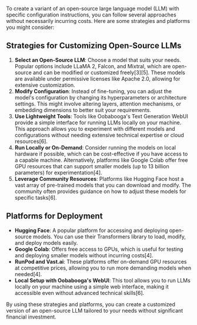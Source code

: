 To create a variant of an open-source large language model (LLM) with specific configuration instructions, you can follow several approaches without necessarily incurring costs. Here are some strategies and platforms you might consider:

## Strategies for Customizing Open-Source LLMs

1. **Select an Open-Source LLM**: Choose a model that suits your needs. Popular options include LLaMA 2, Falcon, and Mixtral, which are open-source and can be modified or customized freely\[3]\[5]. These models are available under permissive licenses like Apache 2.0, allowing for extensive customization.
2. **Modify Configuration**: Instead of fine-tuning, you can adjust the model's configuration by changing its hyperparameters or architecture settings. This might involve altering layers, attention mechanisms, or embedding dimensions to better suit your requirements.
3. **Use Lightweight Tools**: Tools like Oobabooga's Text Generation WebUI provide a simple interface for running LLMs locally on your machine. This approach allows you to experiment with different models and configurations without needing extensive technical expertise or cloud resources\[6].
4. **Run Locally or On-Demand**: Consider running the models on local hardware if possible, which can be cost-effective if you have access to a capable machine. Alternatively, platforms like Google Colab offer free GPU resources that can support smaller models (up to 13 billion parameters) for experimentation\[4].
5. **Leverage Community Resources**: Platforms like Hugging Face host a vast array of pre-trained models that you can download and modify. The community often provides guidance on how to adjust these models for specific tasks\[6].

## Platforms for Deployment

- &#x20;**Hugging Face**: A popular platform for accessing and deploying open-source models. You can use their Transformers library to load, modify, and deploy models easily.
- **Google Colab**: Offers free access to GPUs, which is useful for testing and deploying smaller models without incurring costs\[4].
- **RunPod and Vast.ai**: These platforms offer on-demand GPU resources at competitive prices, allowing you to run more demanding models when needed\[4].
- **Local Setup with Oobabooga's WebUI**: This tool allows you to run LLMs locally on your machine using a simple web interface, making it accessible even without advanced technical skills\[6].

By using these strategies and platforms, you can create a customized version of an open-source LLM tailored to your needs without significant financial investment.

&#x20;&#x20;
